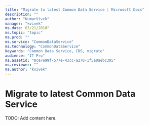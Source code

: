 ```yaml
---
title: "Migrate to latest Common Data Service | Microsoft Docs"
description: ""
author: "KumarVivek"
manager: "kvivek"
ms.date: 03/21/2018"
ms.topic: "topic"
ms.prod: ""
ms.service: "CommonDataService"
ms.technology: "CommonDataService"
keywords: "Common Data Service, CDS, migrate"
audience: "IT Pro"
ms.assetid: "0ce7e99f-577e-43cc-a270-1f5a0aebc395"
ms.reviewer: ""
ms.author: "kvivek"
---
```


# Migrate to latest Common Data Service

TODO: Add content here.

